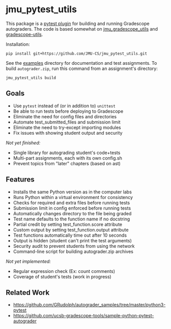# jmu_pytest_utils

This package is a [pytest plugin][1] for building and running Gradescope autograders.
The code is based somewhat on [jmu_gradescope_utils][2] and [gradescope-utils][3].

Installation:

    pip install git+https://github.com/JMU-CS/jmu_pytest_utils.git

See the [examples](examples) directory for documentation and test assignments.
To build `autograder.zip`, run this command from an assignment's directory:

    jmu_pytest_utils build

[1]: https://docs.pytest.org/en/stable/how-to/plugins.html
[2]: https://github.com/JMU-CS/jmu_python_gradescope_utils/
[3]: https://github.com/gradescope/gradescope-utils


## Goals

* Use `pytest` instead of (or in addition to) `unittest`
* Be able to run tests before deploying to Gradescope
* Eliminate the need for config files and directories
* Automate test_submitted_files and submission limit
* Eliminate the need to try-except importing modules
* Fix issues with showing student output and security

*Not yet finished:*

* Single library for autograding student's code+tests
* Multi-part assignments, each with its own config.sh
* Prevent topics from "later" chapters (based on ast)


## Features

* Installs the same Python version as in the computer labs
* Runs Python within a virtual environment for consistency
* Checks for required and extra files before running tests
* Submission limit in config enforced before running tests
* Automatically changes directory to the file being graded
* Test name defaults to the function name if no docstring
* Partial credit by setting test_function.score attribute
* Custom output by setting test_function.output attribute
* Test functions automatically time out after 10 seconds
* Output is hidden (student can't print the test arguments)
* Security audit to prevent students from using the network
* Command-line script for building autograder.zip archives

*Not yet implemented:*

* Regular expression check (Ex: count comments)
* Coverage of student's tests (work in progress)


## Related Work

* https://github.com/GRudolph/autograder_samples/tree/master/python3-pytest
* https://github.com/ucsb-gradescope-tools/sample-python-pytest-autograder
